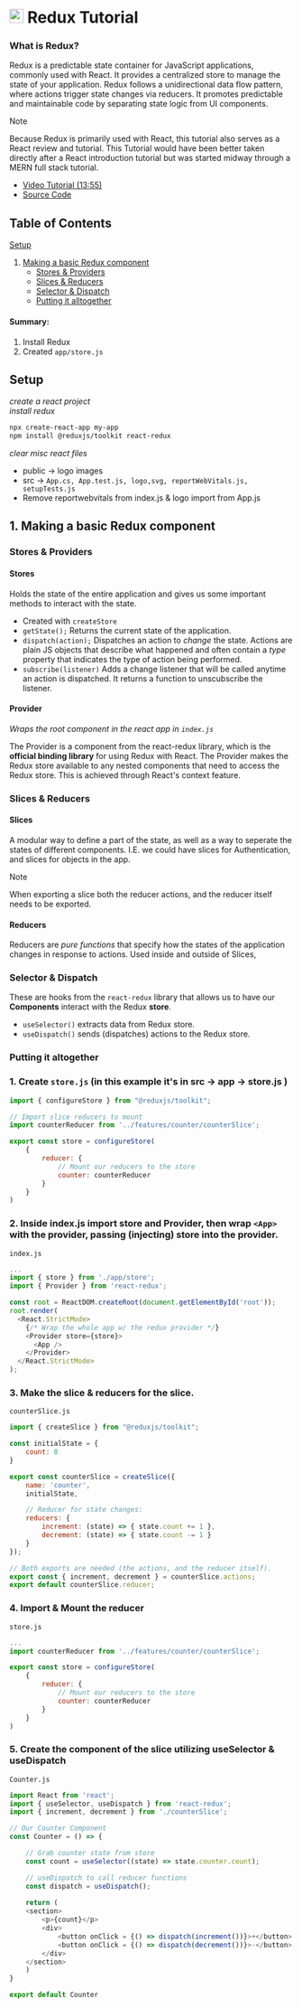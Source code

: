 # <img src= "https://raw.githubusercontent.com/reduxjs/redux/master/logo/logo.png" alt="Redux Logo" width = "25" height = "25"> Redux Tutorial

### What is Redux?
Redux is a predictable state container for JavaScript applications, commonly used with React. It provides a centralized store to manage the state of your application. Redux follows a unidirectional data flow pattern, where actions trigger state changes via reducers. It promotes predictable and maintainable code by separating state logic from UI components.

>[!NOTE]
> Because Redux is primarily used with React, this tutorial also serves as a React review and tutorial. This Tutorial would have been better taken directly after a React introduction tutorial but was started midway through a MERN full stack tutorial. 

- [Video Tutorial (13:55)](https://www.youtube.com/watch?v=NqzdVN2tyvQ&list=PL0Zuz27SZ-6M1J5I1w2-uZx36Qp6qhjKo&index=8)
- [Source Code](https://github.com/gitdagray/react_redux_toolkit)


 
## Table of Contents
[Setup](#setup)
1. [Making a basic Redux component](#ch1)
    - [Stores & Providers](#ch1.1)
    - [Slices & Reducers](#ch1.2)
    - [Selector & Dispatch](#ch1.3)
    - [Putting it alltogether](#ch1.4)


#### Summary:
1. Install Redux
2. Created `app/store.js`

## <a name="setup"></a> Setup 
_create a react project_<br>
_install redux_
```bash
npx create-react-app my-app
npm install @reduxjs/toolkit react-redux
```
_clear misc react files_
- public → logo images
- src → `App.cs, App.test.js, logo,svg, reportWebVitals.js, setupTests.js` 
- Remove reportwebvitals from index.js & logo import from App.js


## <a name="ch1"></a> 1. Making a basic Redux component

### <a name="ch1.1"></a> Stores & Providers 
#### Stores 
Holds the state of the entire application and gives us some important methods to interact with the state.
- Created with `createStore`
- `getState();` Returns the current state of the application.
- `dispatch(action);` Dispatches an action to _change_ the state. Actions are plain JS objects that describe what happened and often contain a _type_ property that indicates the type of action being performed.
- `subscribe(listener)` Adds a change listener that will be called anytime an action is dispatched. It returns a function to unscubscribe the listener.

#### Provider 
_Wraps the root component in the react app in `index.js`_

The Provider is a component from the react-redux library, which is the **official binding library** for using Redux with React. The Provider makes the Redux store available to any nested components that need to access the Redux store. This is achieved through React's context feature.


### <a name="ch1.2"></a> Slices & Reducers 
#### Slices
A modular way to define a part of the state, as well as a way to seperate the states of different components. I.E. we could have slices for Authentication, and slices for objects in the app. 

> [!NOTE]
> When exporting a slice both the reducer actions, and the reducer itself needs to be exported.

#### Reducers
Reducers are _pure functions_ that specify how the states of the application changes in response to actions. Used inside and outside of Slices, 

### <a name="ch1.3"></a> Selector & Dispatch
These are hooks from the `react-redux` library that allows us to have our **Components** interact with the Redux **store**. 
- `useSelector()` extracts data from Redux store.
- `useDispatch()` sends (dispatches) actions to the Redux store.

### <a name="ch1.4"></a> Putting it altogether
### 1. Create `store.js` (in this example it's in **src &rarr; app &rarr; store.js** )
```javascript
import { configureStore } from "@reduxjs/toolkit";

// Import slice reducers to mount 
import counterReducer from '../features/counter/counterSlice';

export const store = configureStore(
    {
        reducer: {
            // Mount our reducers to the store
            counter: counterReducer
        }
    }
)
```
### 2. Inside index.js import store and Provider, then wrap `<App>` with the provider, passing (injecting) store into the provider.

`index.js`
```javascript
...
import { store } from './app/store';
import { Provider } from 'react-redux';

const root = ReactDOM.createRoot(document.getElementById('root'));
root.render(
  <React.StrictMode>
    {/* Wrap the whole app w/ the redux provider */}
    <Provider store={store}>
      <App />
    </Provider>
  </React.StrictMode>
);
```
### 3. Make the slice & reducers for the slice.

`counterSlice.js`
```javascript
import { createSlice } from "@reduxjs/toolkit";

const initialState = {
    count: 0
}

export const counterSlice = createSlice({
    name: 'counter',
    initialState,

    // Reducer for state changes:
    reducers: {
        increment: (state) => { state.count += 1 },
        decrement: (state) => { state.count -= 1 }
    }
});

// Both exports are needed (the actions, and the reducer itself).
export const { increment, decrement } = counterSlice.actions;
export default counterSlice.reducer;
```
### 4. Import & Mount the reducer

`store.js`
```javascript
...
import counterReducer from '../features/counter/counterSlice';

export const store = configureStore(
    {  
        reducer: {
            // Mount our reducers to the store
            counter: counterReducer
        }
    }
)
```
### 5. Create the component of the slice utilizing useSelector & useDispatch

`Counter.js`
```javascript
import React from 'react';
import { useSelector, useDispatch } from 'react-redux';
import { increment, decrement } from './counterSlice';

// Our Counter Component
const Counter = () => {

    // Grab counter state from store
    const count = useSelector((state) => state.counter.count);

    // useDispatch to call reducer functions
    const dispatch = useDispatch();
    
    return (
    <section>
        <p>{count}</p>
        <div>
            <button onClick = {() => dispatch(increment())}>+</button>
            <button onClick = {() => dispatch(decrement())}>-</button>
        </div>
    </section>
    )
}

export default Counter
```